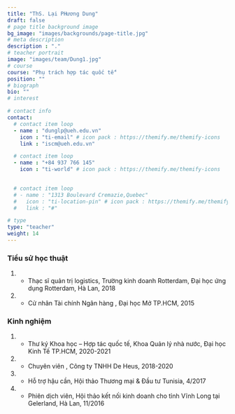 ```yaml
---
title: "ThS. Lại PHương Dung"
draft: false
# page title background image
bg_image: "images/backgrounds/page-title.jpg"
# meta description
description : "."
# teacher portrait
image: "images/team/Dung1.jpg"
# course
course: "Phụ trách hợp tác quốc tế"
position: ""
# biograph
bio: ""
# interest

# contact info
contact:
  # contact item loop
  - name : "dunglp@ueh.edu.vn"
    icon : "ti-email" # icon pack : https://themify.me/themify-icons
    link : "iscm@ueh.edu.vn"

  # contact item loop
  - name : "+84 937 766 145"
    icon : "ti-world" # icon pack : https://themify.me/themify-icons
  

  # contact item loop
  # - name : "1313 Boulevard Cremazie,Quebec"
  #   icon : "ti-location-pin" # icon pack : https://themify.me/themify-icons
  #   link : "#"

# type
type: "teacher"
weight: 14
---
```


### Tiểu sử học thuật
1. * Thạc sĩ quản trị logistics, Trường kinh doanh Rotterdam, Đại học ứng dụng Rotterdam, Hà Lan, 2018
1. * Cử nhân Tài chính Ngân hàng , Đại học Mở TP.HCM, 2015

### Kinh nghiệm
1. * Thư ký Khoa học – Hợp tác quốc tế, Khoa Quản lý nhà nước, Đại học Kinh Tế TP.HCM, 2020-2021
1. * Chuyên viên , Công ty TNHH De Heus, 2018-2020
1. * Hỗ trợ hậu cần, Hội thảo Thương mại & Đầu tư Tunisia, 4/2017
1. * Phiên dịch viên, Hội thảo kết nối kinh doanh cho tỉnh Vĩnh Long tại Gelerland, Hà Lan, 11/2016

